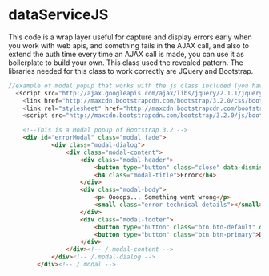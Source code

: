 dataServiceJS
=============

This code is a wrap layer useful for capture and display errors early when you work with web apis, and something fails in the AJAX call, and also to extend the auth time
every time an AJAX call is made, you can use it as boilerplate to build your own. This class used the revealed pattern.
The libraries needed for this class to work correctly are JQuery and Bootstrap.


```JavaScript
//example of modal popup that works with the js class included (you have to include a reference to bootstrap library)
  <script src="http://ajax.googleapis.com/ajax/libs/jquery/2.1.1/jquery.min.js"></script>
    <link href="http://maxcdn.bootstrapcdn.com/bootstrap/3.2.0/css/bootstrap.min.css" rel="stylesheet" />
    <link rel="stylesheet" href="http://maxcdn.bootstrapcdn.com/bootstrap/3.2.0/css/bootstrap-theme.min.css" />
    <script src="http://maxcdn.bootstrapcdn.com/bootstrap/3.2.0/js/bootstrap.min.js"></script>
```


```HTML
    <!--This is a Modal popup of Bootstrap 3.2 -->
    <div id="errorModal" class="modal fade">
            <div class="modal-dialog">
                <div class="modal-content">
                    <div class="modal-header">
                        <button type="button" class="close" data-dismiss="modal"><span aria-hidden="true">&times;</span><span class="sr-only">Close</span></button>
                        <h4 class="modal-title">Error</h4>
                    </div>
                    <div class="modal-body">
                        <p> Oooops... Something went wrong</p>
                        <small class="error-technical-details"></small>
                    </div>
                    <div class="modal-footer">
                        <button type="button" class="btn btn-default" data-dismiss="modal">Close</button>
                        <button type="button" class="btn btn-primary">Do something</button>
                    </div>
                </div><!-- /.modal-content -->
            </div><!-- /.modal-dialog -->
        </div><!-- /.modal -->

```
